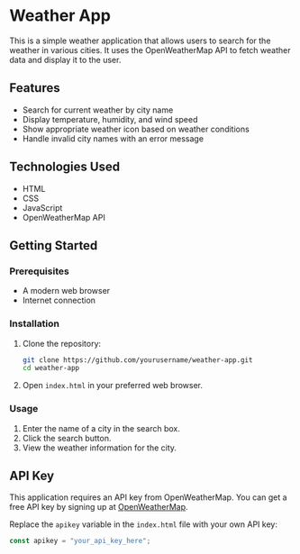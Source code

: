 # Weather App

This is a simple weather application that allows users to search for the weather in various cities. It uses the OpenWeatherMap API to fetch weather data and display it to the user.

## Features

- Search for current weather by city name
- Display temperature, humidity, and wind speed
- Show appropriate weather icon based on weather conditions
- Handle invalid city names with an error message

## Technologies Used

- HTML
- CSS
- JavaScript
- OpenWeatherMap API

## Getting Started

### Prerequisites

- A modern web browser
- Internet connection

### Installation

1. Clone the repository:
    ```sh
    git clone https://github.com/yourusername/weather-app.git
    cd weather-app
    ```

2. Open `index.html` in your preferred web browser.

### Usage

1. Enter the name of a city in the search box.
2. Click the search button.
3. View the weather information for the city.

## API Key

This application requires an API key from OpenWeatherMap. You can get a free API key by signing up at [OpenWeatherMap](https://home.openweathermap.org/users/sign_up).

Replace the `apikey` variable in the `index.html` file with your own API key:

```javascript
const apikey = "your_api_key_here";

